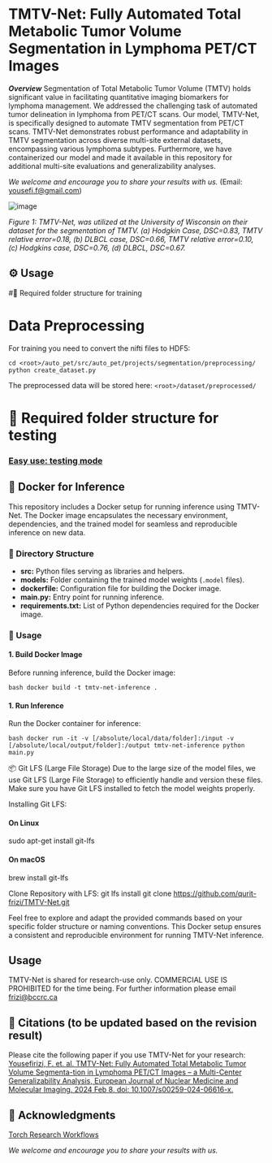 # TMTV-Net: Fully Automated Total Metabolic Tumor Volume Segmentation in Lymphoma PET/CT Images

***Overview***
Segmentation of Total Metabolic Tumor Volume (TMTV) holds significant value in facilitating quantitative imaging biomarkers for lymphoma management. We addressed the challenging task of automated tumor delineation in lymphoma from PET/CT scans. Our model, TMTV-Net, is specifically designed to automate TMTV segmentation from PET/CT scans. TMTV-Net demonstrates robust performance and adaptability in TMTV segmentation across diverse multi-site external datasets, encompassing various lymphoma subtypes. Furthermore, we have containerized our model and made it available in this repository for additional multi-site evaluations and generalizability analyses.

*We welcome and encourage you to share your results with us.* (Email: yousefi.f@gmail.com)

  ![image](https://github.com/qurit-frizi/TMTV-Net/assets/84542058/3b7a51f8-8b6c-4dc7-a3f4-711efc30995d)

*Figure 1: TMTV-Net, was utilized at the University of Wisconsin on their dataset for the segmentation of TMTV. (a) Hodgkin Case, DSC=0.83, TMTV relative error=0.18, (b) DLBCL case, DSC=0.66, TMTV relative error=0.10, (c) Hodgkins case, DSC=0.76, (d) DLBCL, DSC=0.67.*

## ⚙️  Usage <a name="installation"> </a>


#📁 Required folder structure for training
# Data Preprocessing

For training you need to convert the nifti files to HDF5:

    cd <root>/auto_pet/src/auto_pet/projects/segmentation/preprocessing/
    python create_dataset.py

The preprocessed data will be stored here: `<root>/dataset/preprocessed/`

# 📁 Required folder structure for testing



### [Easy use: testing mode](#virtual) <a name="easy-use-testing-mode"> </a> 
## 🐳 Docker for Inference

This repository includes a Docker setup for running inference using TMTV-Net. The Docker image encapsulates the necessary environment, dependencies, and the trained model for seamless and reproducible inference on new data.

### 📂 Directory Structure

- **src:** Python files serving as libraries and helpers.
- **models:** Folder containing the trained model weights (`.model` files).
- **dockerfile:** Configuration file for building the Docker image.
- **main.py:** Entry point for running inference.
- **requirements.txt:** List of Python dependencies required for the Docker image.

### 🚀 Usage

#### 1. Build Docker Image


Before running inference, build the Docker image:

``bash
docker build -t tmtv-net-inference .
``

#### 1. Run Inference

Run the Docker container for inference:

``bash
docker run -it -v [/absolute/local/data/folder]:/input -v [/absolute/local/output/folder]:/output tmtv-net-inference python main.py
``

📦 Git LFS (Large File Storage)
Due to the large size of the model files, we use Git LFS (Large File Storage) to efficiently handle and version these files. Make sure you have Git LFS installed to fetch the model weights properly.

Installing Git LFS:
#### On Linux
sudo apt-get install git-lfs
#### On macOS
brew install git-lfs

Clone Repository with LFS:
git lfs install
git clone https://github.com/qurit-frizi/TMTV-Net.git


Feel free to explore and adapt the provided commands based on your specific folder structure or naming conventions. This Docker setup ensures a consistent and reproducible environment for running TMTV-Net inference.

## Usage
TMTV-Net is shared for research-use only. COMMERCIAL USE IS PROHIBITED for the time being. For further information please email frizi@bccrc.ca 

## 📖 Citations (to be updated based on the revision result)
Please cite the following paper if you use TMTV-Net for your research:
[Yousefirizi, F. et. al. TMTV-Net: Fully Automated Total Metabolic Tumor Volume Segmenta-tion in Lymphoma PET/CT Images – a Multi-Center Generalizability Analysis, European Journal of Nuclear Medicine and Molecular Imaging. 2024 Feb 8. doi: 10.1007/s00259-024-06616-x.](https://pubmed.ncbi.nlm.nih.gov/38326655/)

## 🙏 Acknowledgments
[Torch Research Workflows](https://trw.readthedocs.io/en/latest/)

*We welcome and encourage you to share your results with us.*
